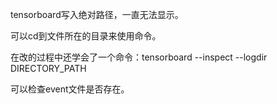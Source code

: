tensorboard写入绝对路径，一直无法显示。

可以cd到文件所在的目录来使用命令。

在改的过程中还学会了一个命令：tensorboard --inspect --logdir DIRECTORY_PATH

可以检查event文件是否存在。